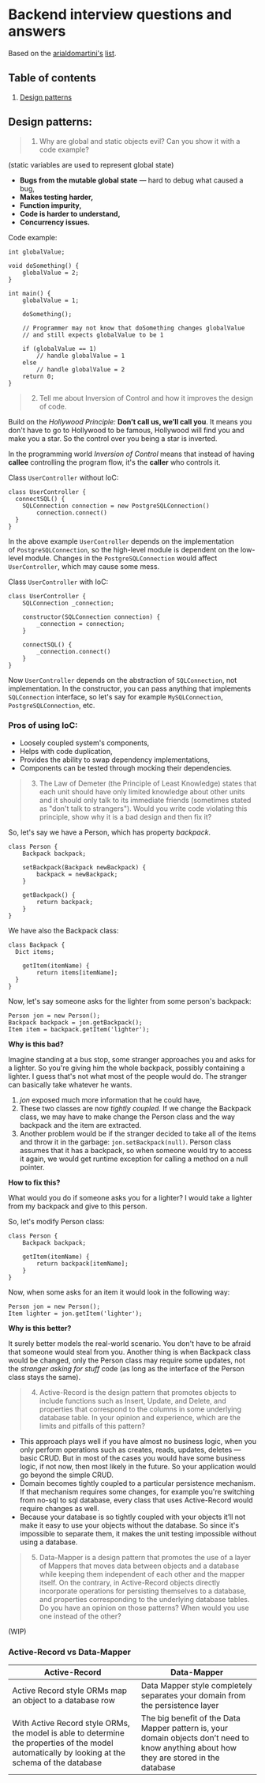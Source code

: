 # Backend interview questions and answers

Based on the [arialdomartini's](https://github.com/arialdomartini) [list](https://github.com/arialdomartini/Back-End-Developer-Interview-Questions#patterns).

## Table of contents

1. [Design patterns](#patterns)

## <a name='patterns'>Design patterns:</a>

> 1.  Why are global and static objects evil? Can you show it with a code example?

(static variables are used to represent global state)

- **Bugs from the mutable global state** — hard to debug what caused a bug,
- **Makes testing harder,**
- **Function impurity,**
- **Code is harder to understand,**
- **Concurrency issues.**

Code example:

```
int globalValue;

void doSomething() {
    globalValue = 2;
}

int main() {
    globalValue = 1;

    doSomething();

    // Programmer may not know that doSomething changes globalValue
    // and still expects globalValue to be 1

    if (globalValue == 1)
        // handle globalValue = 1
    else
        // handle globalValue = 2
    return 0;
}
```

> 2. Tell me about Inversion of Control and how it improves the design of code.

Build on the _Hollywood Principle:_ **Don’t call us, we’ll call you**. It means you don't have to go to Hollywood to be famous, Hollywood will find you and make you a star. So the control over you being a star is inverted.

In the programming world _Inversion of Control_ means that instead of having **callee** controlling the program flow, it's the **caller** who controls it.

Class `UserController` without IoC:

```
class UserController {
  connectSQL() {
    SQLConnection connection = new PostgreSQLConnection()
		connection.connect()
  }
}
```

In the above example `UserController` depends on the implementation of `PostgreSQLConnection`, so the high-level module is dependent on the low-level module. Changes in the `PostgreSQLConnection` would affect `UserController`, which may cause some mess.

Class `UserController` with IoC:

```
class UserController {
	SQLConnection _connection;

	constructor(SQLConnection connection) {
        _connection = connection;
    }

    connectSQL() {
	    _connection.connect()
    }
}
```

Now `UserController` depends on the abstraction of `SQLConnection`, not implementation. In the constructor, you can pass anything that implements `SQLConnection` interface, so let's say for example `MySQLConnection`, `PostgreSQLConnection`, etc.

### Pros of using IoC:

- Loosely coupled system's components,
- Helps with code duplication,
- Provides the ability to swap dependency implementations,
- Components can be tested through mocking their dependencies.

> 3. The Law of Demeter (the Principle of Least Knowledge) states that each unit should have only limited knowledge about other units and it should only talk to its immediate friends (sometimes stated as "don't talk to strangers"). Would you write code violating this principle, show why it is a bad design and then fix it?

So, let's say we have a Person, which has property _backpack_.

```
class Person {
	Backpack backpack;

	setBackpack(Backpack newBackpack) {
		backpack = newBackpack;
	}

	getBackpack() {
		return backpack;
	}
}
```

We have also the Backpack class:

```
class Backpack {
  Dict items;

	getItem(itemName) {
		return items[itemName];
  }
}
```

Now, let's say someone asks for the lighter from some person's backpack:

```
Person jon = new Person();
Backpack backpack = jon.getBackpack();
Item item = backpack.getItem('lighter');
```

**Why is this bad?**

Imagine standing at a bus stop, some stranger approaches you and asks for a lighter. So you're giving him the whole backpack, possibly containing a lighter. I guess that's not what most of the people would do. The stranger can basically take whatever he wants.

1. _jon_ exposed much more information that he could have,
2. These two classes are now _tightly coupled._ If we change the Backpack class, we may
   have to make change the Person class and the way backpack and the item are extracted.
3. Another problem would be if the stranger decided to take all of the items and throw it in the garbage: `jon.setBackpack(null)`. Person class assumes that it has a backpack, so when someone would try to access it again, we would get runtime exception for calling a method on a null pointer.

**How to fix this?**

What would you do if someone asks you for a lighter? I would take a lighter from my backpack and give to this person.

So, let's modify Person class:

```
class Person {
	Backpack backpack;

	getItem(itemName) {
		return backpack[itemName];
	}
}
```

Now, when some asks for an item it would look in the following way:

```
Person jon = new Person();
Item lighter = jon.getItem('lighter');
```

**Why is this better?**

It surely better models the real-world scenario. You don't have to be afraid that someone would steal from you. Another thing is when Backpack class would be changed, only the Person class may require some updates, not the _stranger asking for stuff_ code (as long as the interface of the Person class stays the same).

> 4. Active-Record is the design pattern that promotes objects to include functions such as Insert, Update, and Delete, and properties that correspond to the columns in some underlying database table. In your opinion and experience, which are the limits and pitfalls of this pattern?

- This approach plays well if you have almost no business logic, when you only perform operations such as creates, reads, updates, deletes — basic CRUD. But in most of the cases you would have some business logic, if not now, then most likely in the future. So your application would go beyond the simple CRUD.
- Domain becomes tightly coupled to a particular persistence mechanism. If that mechanism requires some changes, for example you're switching from no-sql to sql database, every class that uses Active-Record would require changes as well.
- Because your database is so tightly coupled with your objects it’ll not make it easy to use your objects without the database. So since it's impossible to separate them, it makes the unit testing impossible without using a database.

> 5. Data-Mapper is a design pattern that promotes the use of a layer of Mappers that moves data between objects and a database while keeping them independent of each other and the mapper itself. On the contrary, in Active-Record objects directly incorporate operations for persisting themselves to a database, and properties corresponding to the underlying database tables. Do you have an opinion on those patterns? When would you use one instead of the other?

(WIP)

### Active-Record vs Data-Mapper

| Active-Record                                                                                                                                    | Data-Mapper                                                                                                                              |
| ------------------------------------------------------------------------------------------------------------------------------------------------ | ---------------------------------------------------------------------------------------------------------------------------------------- |
| Active Record style ORMs map an object to a database row                                                                                         | Data Mapper style completely separates your domain from the persistence layer                                                            |
| With Active Record style ORMs, the model is able to determine the properties of the model automatically by looking at the schema of the database | The big benefit of the Data Mapper pattern is, your domain objects don’t need to know anything about how they are stored in the database |
